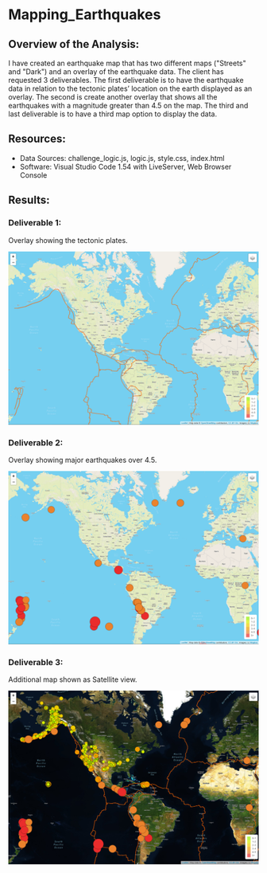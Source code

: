 # Mapping_Earthquakes

## Overview of the Analysis:

I have created an earthquake map that has two different maps ("Streets" and "Dark") and an overlay of the earthquake data. The client has requested 3 deliverables. The first deliverable is to have the earthquake data in relation to the tectonic plates’ location on the earth displayed as an overlay. The second is create another overlay that shows all the earthquakes with a magnitude greater than 4.5 on the map. The third and last deliverable is to have a third map option to display the data.

## Resources:

- Data Sources: challenge_logic.js, logic.js, style.css, index.html
- Software: Visual Studio Code 1.54 with LiveServer, Web Browser Console

## Results:

### Deliverable 1:

Overlay showing the tectonic plates.

![tectonic_plates.png](https://github.com/DanielGandia/Mapping_Earthquakes/blob/main/Resources/tectonic_plates.png)

### Deliverable 2:

Overlay showing major earthquakes over 4.5.

![major_earthquakes_only.png](https://github.com/DanielGandia/Mapping_Earthquakes/blob/main/Resources/major_earthquakes_only.png)

### Deliverable 3:

Additional map shown as Satellite view.

![additional_map.png](https://github.com/DanielGandia/Mapping_Earthquakes/blob/main/Resources/additional_map.png)
